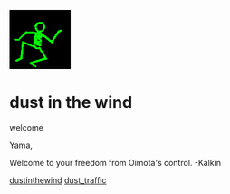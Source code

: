 ![dancer](assets/dancer.gif)

# dust in the wind

 welcome

Yama,

 Welcome to your freedom from Oimota's control. 
-Kalkin 

  [dustinthewind](dustinthewind.md)  [dust_traffic](dust_traffic.md) 

 